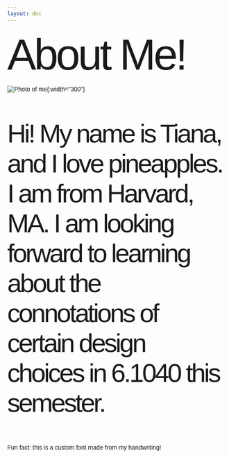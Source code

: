 ```yaml
---
layout: doc
---
```


<style>
@font-face {
  font-family: 'CustomFont';
  src: url('/fonts/Myfont-Regular.otf') format('opentype');
}

.custom-font {
  font-family: 'CustomFont', sans-serif;
}
</style>

<div class="custom-font">

<h style="font-size: 100px; letter-spacing: -5px;">About Me!</h>

![Photo of me](/images/profilePhoto.png){:width="300"}

<p style="font-size: 60px; letter-spacing: -4px;"> 
Hi! My name is Tiana, and I love pineapples. I am from Harvard, MA. I am looking forward to learning about the connotations of certain design choices in 6.1040 this semester.

Fun fact: this is a custom font made from my handwriting!
</p>
</div>